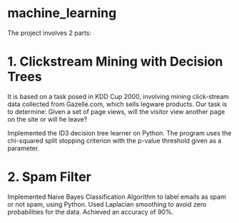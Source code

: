 # machine_learning

The project involves 2 parts:

# 1. Clickstream Mining with Decision Trees

It is based on a task posed in KDD Cup 2000, involving mining click-stream data collected from Gazelle.com, which sells legware products. Our task is to determine: Given a set of page views, will the visitor view another page on the site or will he leave?

Implemented the ID3 decision tree learner on Python. The program uses the chi-squared split stopping criterion with the p-value threshold given as a parameter.

# 2. Spam Filter

Implemented Naive Bayes Classification Algorithm to label emails as spam or not spam, using Python. Used Laplacian smoothing to avoid zero probabilities for the data. Achieved an accuracy of 90%.
